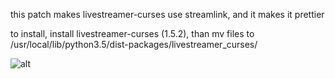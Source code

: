 this patch makes livestreamer-curses use streamlink, and it makes it prettier

to install, install livestreamer-curses (1.5.2), than mv files to /usr/local/lib/python3.5/dist-packages/livestreamer_curses/

![alt](https://user-images.githubusercontent.com/7925769/34339241-2d0cd80c-e937-11e7-8b1c-1a828e71d694.png)
